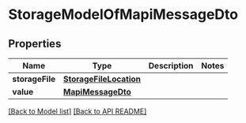 
# StorageModelOfMapiMessageDto


## Properties
Name | Type | Description | Notes
------------ | ------------- | ------------- | -------------
**storageFile** | [**StorageFileLocation**](StorageFileLocation.md) |  | 
**value** | [**MapiMessageDto**](MapiMessageDto.md) |  | 




[[Back to Model list]](Models.md) [[Back to API README]](README.md)

